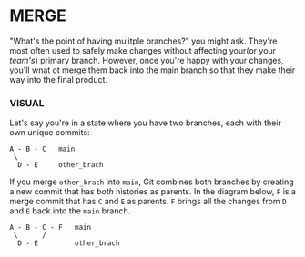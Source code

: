 # MERGE

"What's the point of having mulitple branches?" you might ask. They're most often used to safely make changes without affecting your(or your _team's_) primary branch. However, once you're happy with your changes, you'll wnat ot merge them back into the main branch so that they make their way into the final product.

### VISUAL

Let's say you're in a state where you have two branches, each with their own unique commits:

    A - B - C   main
     \
      D - E     other_brach

If you merge `other_brach` into `main`, Git combines both branches by creating a new commit that has _both_ histories as parents. In the diagram below, `F` is a merge commit that has `C` and `E` as parents. `F` brings all the changes from `D` and `E` back into the `main` branch.

    A - B - C - F   main
     \      /
      D - E         other_brach
